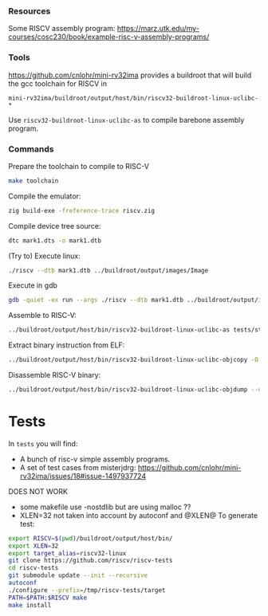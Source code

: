 ### Resources

Some RISCV assembly program: https://marz.utk.edu/my-courses/cosc230/book/example-risc-v-assembly-programs/

### Tools

https://github.com/cnlohr/mini-rv32ima provides a buildroot that will build the gcc toolchain for RISCV in
```
mini-rv32ima/buildroot/output/host/bin/riscv32-buildroot-linux-uclibc-*
```

Use `riscv32-buildroot-linux-uclibc-as` to compile barebone assembly program.

### Commands

Prepare the toolchain to compile to RISC-V
```bash
make toolchain
```

Compile the emulator:
```bash
zig build-exe -freference-trace riscv.zig
```

Compile device tree source:
```bash
dtc mark1.dts -o mark1.dtb
```

(Try to) Execute linux:
```bash
./riscv --dtb mark1.dtb ../buildroot/output/images/Image
```

Execute in gdb
```bash
gdb -quiet -ex run --args ./riscv --dtb mark1.dtb ../buildroot/output/images/Image
```

Assemble to RISC-V:
```bash
../buildroot/output/host/bin/riscv32-buildroot-linux-uclibc-as tests/strlen.S -r strlen.elf
```

Extract binary instruction from ELF:
```bash
../buildroot/output/host/bin/riscv32-buildroot-linux-uclibc-objcopy -O binary strlen.elf strlen
```

Disassemble RISC-V binary:
```bash
../buildroot/output/host/bin/riscv32-buildroot-linux-uclibc-objdump --disassemble strlen.elf
```

# Tests

In `tests` you will find:
- A bunch of risc-v simple assembly programs.
- A set of test cases from misterjdrg: https://github.com/cnlohr/mini-rv32ima/issues/18#issue-1497937724


DOES NOT WORK
  - some makefile use -nostdlib but are using malloc ??
  - XLEN=32 not taken into account by autoconf and @XLEN@
To generate test:
```bash
export RISCV=$(pwd)/buildroot/output/host/bin/
export XLEN=32
export target_alias=riscv32-linux
git clone https://github.com/riscv/riscv-tests
cd riscv-tests
git submodule update --init --recursive
autoconf
./configure --prefix=/tmp/riscv-tests/target
PATH=$PATH:$RISCV make
make install
```